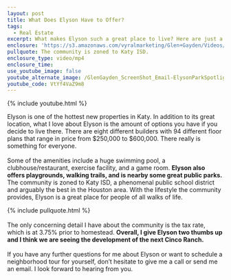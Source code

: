 ```yaml
---
layout: post
title: What Does Elyson Have to Offer?
tags:
  - Real Estate
excerpt: What makes Elyson such a great place to live? Here are just a few examples.
enclosure: 'https://s3.amazonaws.com/vyralmarketing/Glen+Gayden/Videos/2017/What+Does+Elyson+Have+to+Offer%253F+-+Houston+Area+Real+Estate+Agent.mp4'
pullquote: The community is zoned to Katy ISD.
enclosure_type: video/mp4
enclosure_time:
use_youtube_image: false
youtube_alternate_image: /GlenGayden_ScreenShot_Email-ElysonParkSpotlight.jpg
youtube_code: VtYf4VaZ9m8
---
```



{% include youtube.html %}

Elyson is one of the hottest new properties in Katy. In addition to its great location, what I love about Elyson is the amount of options you have if you decide to live there. There are eight different builders with 94 different floor plans that range in price from $250,000 to $600,000. There really is something for everyone.
<br>&nbsp;
<br>Some of the amenities include a huge swimming pool, a clubhouse/restaurant, exercise facility, and a game room. **Elyson also offers playgrounds, walking trails, and is nearby some great public parks.** The community is zoned to Katy ISD, a phenomenal public school district and arguably the best in the Houston area. With the lifestyle the community provides, Elyson is a great place for people of all walks of life.&nbsp;

{% include pullquote.html %}
<br>&nbsp;
<br>The only concerning detail I have about the community is the tax rate, which is at 3.75% prior to homestead. **Overall, I give Elyson two thumbs up and I think we are seeing the development of the next Cinco Ranch.&nbsp;**
<br>&nbsp;
<br>If you have any further questions for me about Elyson or want to schedule a neighborhood tour for yourself, don’t hesitate to give me a call or send me an email. I look forward to hearing from you.
